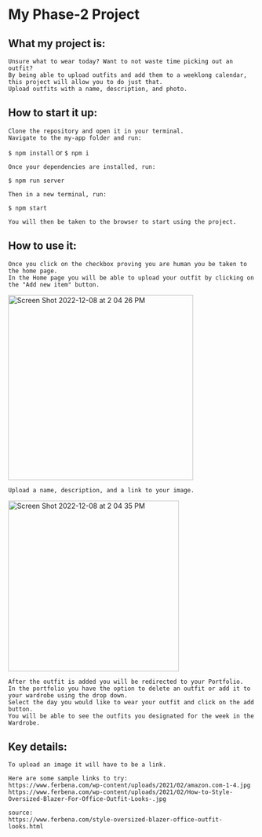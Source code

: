 # My Phase-2 Project

## What my project is:
    Unsure what to wear today? Want to not waste time picking out an outfit? 
    By being able to upload outfits and add them to a weeklong calendar, this project will allow you to do just that.
    Upload outfits with a name, description, and photo. 

## How to start it up:
    Clone the repository and open it in your terminal. 
    Navigate to the my-app folder and run:
   `$ npm install` or `$ npm i`
   
    Once your dependencies are installed, run:
   `$ npm run server` 

    Then in a new terminal, run:
   `$ npm start` 

    You will then be taken to the browser to start using the project.


## How to use it:
    Once you click on the checkbox proving you are human you be taken to the home page.
    In the Home page you will be able to upload your outfit by clicking on the "Add new item" button.
<img width="377" alt="Screen Shot 2022-12-08 at 2 04 26 PM" src="https://user-images.githubusercontent.com/109253075/206549193-22134d67-473f-4af7-a1dc-92a5d4ee8fb5.png">

    Upload a name, description, and a link to your image.
 <img width="348" alt="Screen Shot 2022-12-08 at 2 04 35 PM" src="https://user-images.githubusercontent.com/109253075/206549228-28aaa604-4586-410e-a3f7-a25c3b970429.png">
   

    After the outfit is added you will be redirected to your Portfolio.
    In the portfolio you have the option to delete an outfit or add it to your wardrobe using the drop down.
    Select the day you would like to wear your outfit and click on the add button.
    You will be able to see the outfits you designated for the week in the Wardrobe.

## Key details:
    To upload an image it will have to be a link.
    
    Here are some sample links to try:
    https://www.ferbena.com/wp-content/uploads/2021/02/amazon.com-1-4.jpg
    https://www.ferbena.com/wp-content/uploads/2021/02/How-to-Style-Oversized-Blazer-For-Office-Outfit-Looks-.jpg

    source:
    https://www.ferbena.com/style-oversized-blazer-office-outfit-looks.html
























